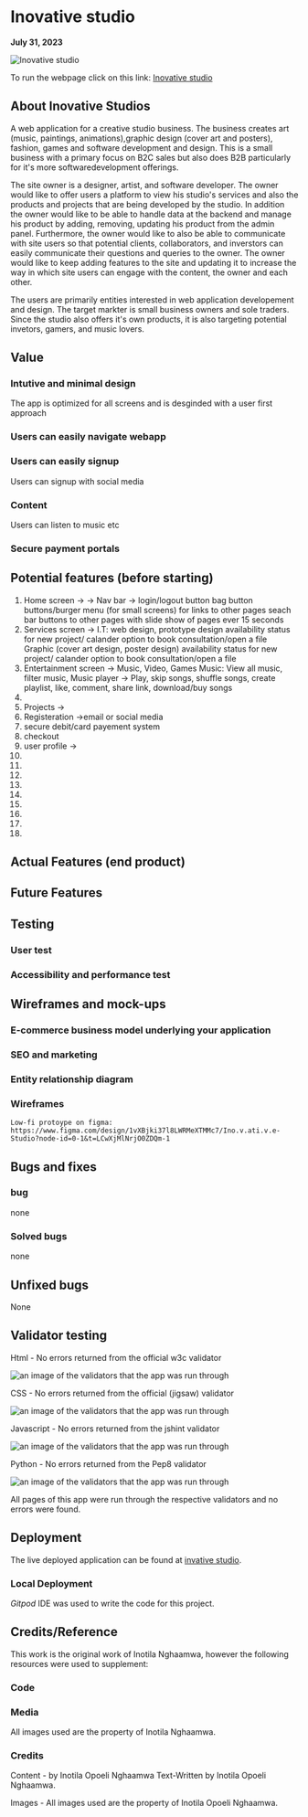 # Inovative studio

**July 31, 2023**

![Inovative studio]()

To run the webpage click on this link: [Inovative studio]()

## About Inovative Studios

A web application for a creative studio business. The business creates art (music, paintings, animations),graphic design (cover art and posters), fashion, games and software development and design. This is a small business with a primary focus on B2C sales but also does B2B particularly for it's more softwaredevelopment offerings.

The site owner is a designer, artist, and software developer. The owner would like to offer users a platform to view his studio's services and also the products and projects that are being developed by the studio. In addition the owner would like to be able to handle data at the backend and manage his product by adding, removing, updating his product from the admin panel. Furthermore, the owner would like to also be able to communicate with site users so that potential clients, collaborators, and inverstors can easily communicate their questions and queries to the owner. The owner would like to keep adding features to the site and updating it to increase the way in which site users can engage with the content, the owner and each other. 

The users are primarily entities interested in web application developement and design. The target markter is small business owners and sole traders. Since the studio also offers it's own products, it is also targeting potential invetors, gamers, and music lovers.

## Value 
### Intutive and minimal design
The app is optimized for all screens and is desginded with a user first approach
### Users can easily navigate webapp

### Users can easily signup
Users can signup with social media

### Content
Users can listen to music etc

### Secure payment portals


## Potential features (before starting)

1. Home screen -> 
   -> Nav bar ->
      login/logout button
      bag button
      buttons/burger menu (for small screens) for links to other pages
      seach bar
   buttons to other pages with slide show of pages ever 15 seconds
2. Services screen -> I.T:
                           web design, prototype design
                           availability status for new project/ calander
                           option to book consultation/open a file
                      Graphic (cover art design, poster design)
                           availability status for new project/ calander
                           option to book consultation/open a file
3. Entertainment screen -> Music, Video, Games
                           Music:
                           View all music, 
                           filter music, 
                           Music player -> Play, skip songs, shuffle songs, create playlist, like, comment, share link,
                                           download/buy songs
4.                      
5. Projects -> 
6. Registeration ->email or social media
7. secure debit/card payement system
8. checkout
9. user profile -> 
10. 
11. 
12. 
13. 
14. 
15. 
16. 
17. 
18. 

## Actual Features (end product)

## Future Features

## Testing
 
### User test

### Accessibility and performance test

## Wireframes and mock-ups

### E-commerce business model underlying your application

### SEO and marketing

### Entity relationship diagram

### Wireframes
    Low-fi protoype on figma:
    https://www.figma.com/design/1vXBjki37l8LWRMeXTMMc7/Ino.v.ati.v.e-Studio?node-id=0-1&t=LCwXjMlNrjO0ZDQm-1
## Bugs and fixes

### bug 
none

### Solved bugs

none

## Unfixed bugs

None

## Validator testing

Html - No errors returned from the official w3c validator

![an image of the validators that the app was run through]()

CSS - No errors returned from the official (jigsaw) validator

![an image of the validators that the app was run through]()

Javascript - No errors returned from the jshint validator

![an image of the validators that the app was run through]()

Python - No errors returned from the Pep8 validator

![an image of the validators that the app was run through]()

All pages of this app were run through  the respective validators and no errors were found.

## Deployment

The live deployed application can be found at [invative studio](https://inotila.github.io/inovative-studios/).

### Local Deployment

*Gitpod* IDE was used to write the code for this project.

## Credits/Reference 
This work is the original work of Inotila Nghaamwa, however the following resources were used to supplement:

### Code

### Media
All images used are the property of Inotila Nghaamwa.

### Credits 

Content - by Inotila Opoeli Nghaamwa
Text-Written by Inotila Opoeli Nghaamwa.

Images - All images used are the property of Inotila Opoeli Nghaamwa.
